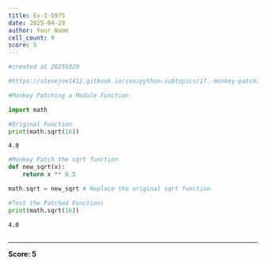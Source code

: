 ```yaml
---
title: Ex-3-5975
date: 2025-04-29
author: Your Name
cell_count: 9
score: 5
---
```


```python
#created at 20250320
```


```python
#https://stevejoe1412.gitbook.io/ssn/python-subtopics/17.-monkey-patching
```


```python
#Monkey Patching a Module Function
```


```python
import math
```


```python
#Original Function
print(math.sqrt(16))
```

    4.0



```python
#Monkey Patch the sqrt function
def new_sqrt(x):
    return x ** 0.5
```


```python
math.sqrt = new_sqrt # Replace the original sqrt function
```


```python
#Test the Patched Function\
print(math.sqrt(16))
```

    4.0



```python

```


---
**Score: 5**